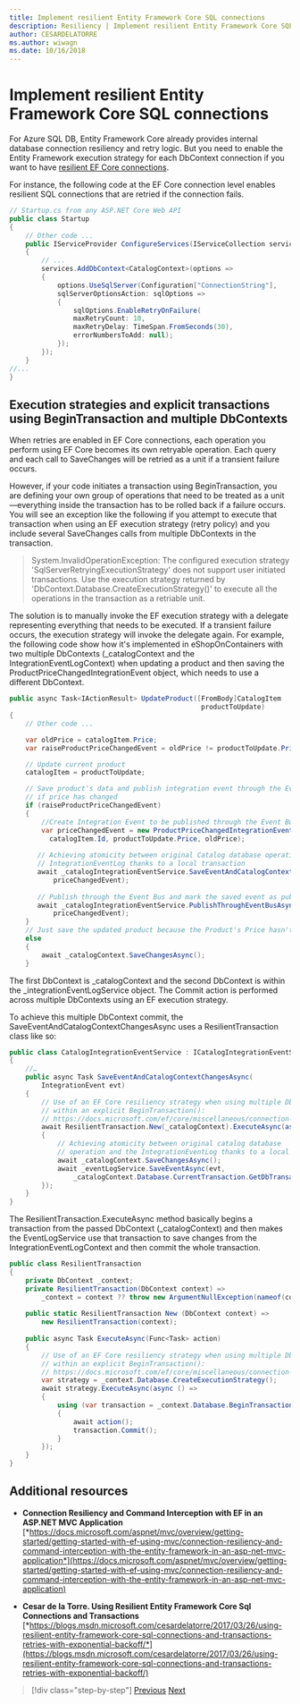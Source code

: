 ```yaml
---
title: Implement resilient Entity Framework Core SQL connections
description: Resiliency | Implement resilient Entity Framework Core SQL connections. This technique is especially important when using Azure SQL Database in the cloud.
author: CESARDELATORRE
ms.author: wiwagn
ms.date: 10/16/2018
---
```

# Implement resilient Entity Framework Core SQL connections

For Azure SQL DB, Entity Framework Core already provides internal database connection resiliency and retry logic. But you need to enable the Entity Framework execution strategy for each DbContext connection if you want to have [resilient EF Core connections](https://docs.microsoft.com/ef/core/miscellaneous/connection-resiliency).

For instance, the following code at the EF Core connection level enables resilient SQL connections that are retried if the connection fails.

```csharp
// Startup.cs from any ASP.NET Core Web API
public class Startup
{
    // Other code ...
    public IServiceProvider ConfigureServices(IServiceCollection services)
    {
        // ...
        services.AddDbContext<CatalogContext>(options =>
        {
            options.UseSqlServer(Configuration["ConnectionString"],
            sqlServerOptionsAction: sqlOptions =>
            {
                sqlOptions.EnableRetryOnFailure(
                maxRetryCount: 10,
                maxRetryDelay: TimeSpan.FromSeconds(30),
                errorNumbersToAdd: null);
            });
        });
    }
//...
}
```

## Execution strategies and explicit transactions using BeginTransaction and multiple DbContexts

When retries are enabled in EF Core connections, each operation you perform using EF Core becomes its own retryable operation. Each query and each call to SaveChanges will be retried as a unit if a transient failure occurs.

However, if your code initiates a transaction using BeginTransaction, you are defining your own group of operations that need to be treated as a unit—everything inside the transaction has to be rolled back if a failure occurs. You will see an exception like the following if you attempt to execute that transaction when using an EF execution strategy (retry policy) and you include several SaveChanges calls from multiple DbContexts in the transaction.

> System.InvalidOperationException: The configured execution strategy 'SqlServerRetryingExecutionStrategy' does not support user initiated transactions. Use the execution strategy returned by 'DbContext.Database.CreateExecutionStrategy()' to execute all the operations in the transaction as a retriable unit.

The solution is to manually invoke the EF execution strategy with a delegate representing everything that needs to be executed. If a transient failure occurs, the execution strategy will invoke the delegate again. For example, the following code show how it's implemented in eShopOnContainers with two multiple DbContexts (\_catalogContext and the IntegrationEventLogContext) when updating a product and then saving the ProductPriceChangedIntegrationEvent object, which needs to use a different DbContext.

```csharp
public async Task<IActionResult> UpdateProduct([FromBody]CatalogItem 
                                                productToUpdate)
{
    // Other code ...

    var oldPrice = catalogItem.Price;
    var raiseProductPriceChangedEvent = oldPrice != productToUpdate.Price;

    // Update current product
    catalogItem = productToUpdate;

    // Save product's data and publish integration event through the Event Bus 
    // if price has changed
    if (raiseProductPriceChangedEvent) 
    {
        //Create Integration Event to be published through the Event Bus
        var priceChangedEvent = new ProductPriceChangedIntegrationEvent(
          catalogItem.Id, productToUpdate.Price, oldPrice);
 
       // Achieving atomicity between original Catalog database operation and the 
       // IntegrationEventLog thanks to a local transaction
       await _catalogIntegrationEventService.SaveEventAndCatalogContextChangesAsync(
           priceChangedEvent);
 
       // Publish through the Event Bus and mark the saved event as published
       await _catalogIntegrationEventService.PublishThroughEventBusAsync(
           priceChangedEvent);
    }
    // Just save the updated product because the Product's Price hasn't changed.
    else 
    {
        await _catalogContext.SaveChangesAsync();
    }

```

The first DbContext is \_catalogContext and the second DbContext is within the \_integrationEventLogService object. The Commit action is performed across multiple DbContexts using an EF execution strategy.

To achieve this multiple DbContext commit, the SaveEventAndCatalogContextChangesAsync uses a ResilientTransaction class like so:

```csharp
public class CatalogIntegrationEventService : ICatalogIntegrationEventService
{
    //…
    public async Task SaveEventAndCatalogContextChangesAsync(
        IntegrationEvent evt)
    {
        // Use of an EF Core resiliency strategy when using multiple DbContexts 
        // within an explicit BeginTransaction():
        // https://docs.microsoft.com/ef/core/miscellaneous/connection-resiliency            
        await ResilientTransaction.New(_catalogContext).ExecuteAsync(async () => 
        {
            // Achieving atomicity between original catalog database 
            // operation and the IntegrationEventLog thanks to a local transaction
            await _catalogContext.SaveChangesAsync();
            await _eventLogService.SaveEventAsync(evt, 
                _catalogContext.Database.CurrentTransaction.GetDbTransaction());
        });
    }
}
```

The ResilientTransaction.ExecuteAsync method basically begins a transaction from the passed DbContext (\_catalogContext) and then makes the EventLogService use that transaction to save changes from the IntegrationEventLogContext and then commit the whole transaction.

```csharp
public class ResilientTransaction
{
    private DbContext _context;
    private ResilientTransaction(DbContext context) =>
        _context = context ?? throw new ArgumentNullException(nameof(context));
 
    public static ResilientTransaction New (DbContext context) =>
        new ResilientTransaction(context);        
 
    public async Task ExecuteAsync(Func<Task> action)
    {
        // Use of an EF Core resiliency strategy when using multiple DbContexts 
        // within an explicit BeginTransaction():
        // https://docs.microsoft.com/ef/core/miscellaneous/connection-resiliency
        var strategy = _context.Database.CreateExecutionStrategy();
        await strategy.ExecuteAsync(async () =>
        {
            using (var transaction = _context.Database.BeginTransaction())
            {
                await action();
                transaction.Commit();
            }
        });
    }
}
```

## Additional resources

- **Connection Resiliency and Command Interception with EF in an ASP<span>.NET</span> MVC Application**\
  [*https://docs.microsoft.com/aspnet/mvc/overview/getting-started/getting-started-with-ef-using-mvc/connection-resiliency-and-command-interception-with-the-entity-framework-in-an-asp-net-mvc-application*](https://docs.microsoft.com/aspnet/mvc/overview/getting-started/getting-started-with-ef-using-mvc/connection-resiliency-and-command-interception-with-the-entity-framework-in-an-asp-net-mvc-application)

- **Cesar de la Torre. Using Resilient Entity Framework Core Sql Connections and Transactions**
  [*https://blogs.msdn.microsoft.com/cesardelatorre/2017/03/26/using-resilient-entity-framework-core-sql-connections-and-transactions-retries-with-exponential-backoff/*](https://blogs.msdn.microsoft.com/cesardelatorre/2017/03/26/using-resilient-entity-framework-core-sql-connections-and-transactions-retries-with-exponential-backoff/)

>[!div class="step-by-step"]
[Previous](implement-retries-exponential-backoff.md)
[Next](explore-custom-http-call-retries-exponential-backoff.md)

